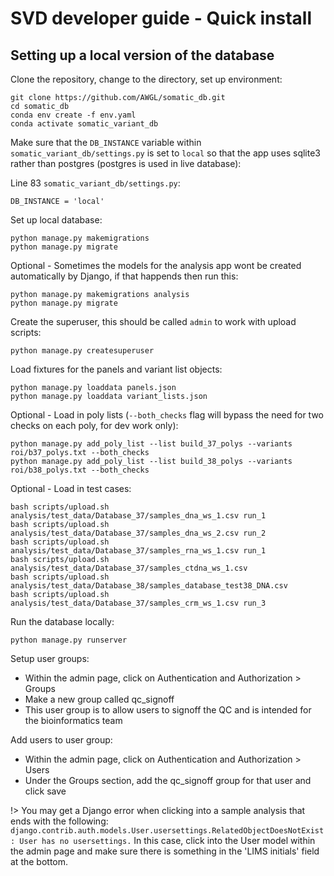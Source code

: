 # SVD developer guide - Quick install

## Setting up a local version of the database

Clone the repository, change to the directory, set up environment:

```
git clone https://github.com/AWGL/somatic_db.git
cd somatic_db
conda env create -f env.yaml
conda activate somatic_variant_db
```

Make sure that the `DB_INSTANCE` variable within `somatic_variant_db/settings.py` is set to `local` so that the app uses sqlite3 rather than postgres (postgres is used in live database):

Line 83 `somatic_variant_db/settings.py`:
```
DB_INSTANCE = 'local'
```

Set up local database:
```
python manage.py makemigrations
python manage.py migrate
```

Optional - Sometimes the models for the analysis app wont be created automatically by Django, if that happends then run this:
```
python manage.py makemigrations analysis
python manage.py migrate
```

Create the superuser, this should be called `admin` to work with upload scripts:
```
python manage.py createsuperuser
```

Load fixtures for the panels and variant list objects:
```
python manage.py loaddata panels.json
python manage.py loaddata variant_lists.json
```

Optional - Load in poly lists (`--both_checks` flag will bypass the need for two checks on each poly, for dev work only):
```
python manage.py add_poly_list --list build_37_polys --variants roi/b37_polys.txt --both_checks
python manage.py add_poly_list --list build_38_polys --variants roi/b38_polys.txt --both_checks
```

Optional - Load in test cases:
```
bash scripts/upload.sh analysis/test_data/Database_37/samples_dna_ws_1.csv run_1
bash scripts/upload.sh analysis/test_data/Database_37/samples_dna_ws_2.csv run_2
bash scripts/upload.sh analysis/test_data/Database_37/samples_rna_ws_1.csv run_1
bash scripts/upload.sh analysis/test_data/Database_37/samples_ctdna_ws_1.csv
bash scripts/upload.sh analysis/test_data/Database_38/samples_database_test38_DNA.csv
bash scripts/upload.sh analysis/test_data/Database_37/samples_crm_ws_1.csv run_3
```

Run the database locally:
```
python manage.py runserver
```

Setup user groups:
- Within the admin page, click on Authentication and Authorization > Groups
- Make a new group called qc_signoff
- This user group is to allow users to signoff the QC and is intended for the bioinformatics team

Add users to user group:
- Within the admin page, click on Authentication and Authorization > Users
- Under the Groups section, add the qc_signoff group for that user and click save

!> You may get a Django error when clicking into a sample analysis that ends with the following:
`django.contrib.auth.models.User.usersettings.RelatedObjectDoesNotExist: User has no usersettings.`
In this case, click into the User model within the admin page and make sure there is something in the 'LIMS initials' field at the bottom.
